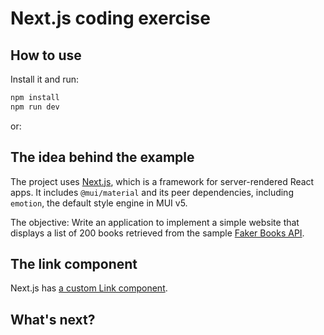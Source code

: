 # Next.js coding exercise

## How to use

Install it and run:

```sh
npm install
npm run dev
```

or:

<!-- #default-branch-switch -->


## The idea behind the example

The project uses [Next.js](https://github.com/zeit/next.js), which is a framework for server-rendered React apps.
It includes `@mui/material` and its peer dependencies, including `emotion`, the default style engine in MUI v5.

The objective: Write an application to implement a simple website that displays a list of 200 books retrieved from the sample [Faker Books API](https://fakerapi.it/api/v1/books?_quantity=200). 
## The link component

Next.js has [a custom Link component](https://nextjs.org/docs/api-reference/next/link).

## What's next?

<!-- #default-branch-switch -->

